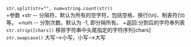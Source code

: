 ```str.split(str="", num=string.count(str)) ```  
+参数
 +str -- 分隔符，默认为所有的空字符，包括空格、换行(\n)、制表符(\t)等。
 +num -- 分割次数。默认为 -1, 即分隔所有。
+返回:分割后的字符串列表      
```str.strip([chars])``` 移除字符串中头尾指定的字符序列[chars]     
```str.swapcase()``` 大写-->小写，小写-->大写
``````
